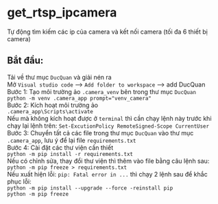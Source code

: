 # get_rtsp_ipcamera
Tự động tìm  kiếm các ip của camera và kết nối camera (tối đa 6 thiết bị camera)
## Bắt đầu:
Tải về thư mục `DucQuan` và giải nén ra  
Mở `Visual studio code` --> `Add folder to workspace` --> add DucQuan  
Bước 1: Tạo môi trường ảo `.camera_venv` bên trong thư mục `DucQuan`  
`python -m venv .camera_app prompt="venv_camera"`  
Bước 2: Kích hoạt môi trường ảo  
`.camera_app\Scripts\activate`  
Nếu mà không kích hoạt được ở `terminal` thì cần chạy lệnh này trước khi chạy lại lệnh trên: `Set-ExcutionPolicy RemoteSigned-Scope CurrentUser`  
Bước 3: Chuyển tất cả các file trong thư mục `DucQuan` vào thư mục `.camera_app`, lưu ý để lại file `requirements.txt`  
Bước 4: Cài đặt các thư viện cần thiết  
`python -m pip install -r requirements.txt`  
Nếu có chỉnh sửa, thay đổi thư viện thì thêm vào file bằng câu lệnh sau: `python -m pip freeze > requirements.txt`  
Nếu xuất hiện lỗi: `pip: Fatal error in ...` thì chạy 2 lệnh sau để khắc phục lỗi:  
`python -m pip install --upgrade --force -reinstall pip`  
`python -m pip freeze`
